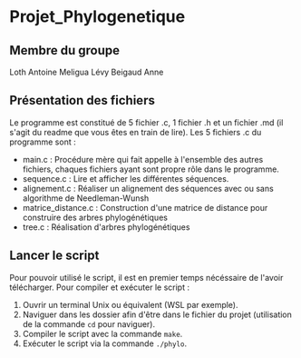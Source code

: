 # Projet_Phylogenetique

## Membre du groupe
Loth Antoine
Meligua Lévy
Beigaud Anne

## Présentation des fichiers
Le programme est constitué de 5 fichier .c, 1 fichier .h et un fichier .md (il s'agit du readme que vous êtes en train de lire).
Les 5 fichiers .c du programme sont :
- main.c : Procédure mère qui fait appelle à l'ensemble des autres fichiers, chaques fichiers ayant sont propre rôle dans le programme.
- sequence.c : Lire et afficher les différentes séquences.
- alignement.c : Réaliser un alignement des séquences avec ou sans algorithme de Needleman-Wunsh
- matrice_distance.c : Construction d'une matrice de distance pour construire des arbres phylogénétiques
- tree.c : Réalisation d'arbres phylogénétiques


## Lancer le script

Pour pouvoir utilisé le script, il est en premier temps nécéssaire de l'avoir télécharger.
Pour compiler et exécuter le script : 

1) Ouvrir un terminal Unix ou équivalent (WSL par exemple).
2) Naviguer dans les dossier afin d'être dans le fichier du projet (utilisation de la commande ```cd``` pour naviguer).
3) Compiler le script avec la commande ```make```.
4) Exécuter le script via la commande ```./phylo```.
